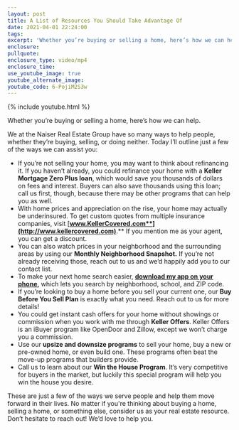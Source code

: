 ```yaml
---
layout: post
title: A List of Resources You Should Take Advantage Of
date: 2021-04-01 22:24:00
tags:
excerpt: 'Whether you’re buying or selling a home, here’s how we can help.'
enclosure:
pullquote:
enclosure_type: video/mp4
enclosure_time:
use_youtube_image: true
youtube_alternate_image:
youtube_code: 6-PojiM2S3w
---
```

{% include youtube.html %}

Whether you’re buying or selling a home, here’s how we can help.

We at the Naiser Real Estate Group have so many ways to help people, whether they’re buying, selling, or doing neither. Today I’ll outline just a few of the ways we can assist you:

* If you’re not selling your home, you may want to think about refinancing it. If you haven’t already, you could refinance your home with a **Keller Mortgage Zero Plus loan**, which would save you thousands of dollars on fees and interest. Buyers can also save thousands using this loan; call us first, though, because there may be other programs that can help you as well.
* With home prices and appreciation on the rise, your home may actually be underinsured. To get custom quotes from multiple insurance companies, visit [**www.KellerCovered.com**](http://www.kellercovered.com)**.** If you mention me as your agent, you can get a discount.&nbsp;
* You can also watch prices in your neighborhood and the surrounding areas by using our **Monthly Neighborhood Snapshot.** If you’re not already receiving those, reach out to us and we’d happily add you to our contact list.
* To make your next home search easier, [**download my app on your phone**](https://kw.com/download/KW15TB9I?_branch_match_id=901560592198751190)**,** which lets you search by neighborhood, school, and ZIP code.
* If you’re looking to buy a home before you sell your current one, our **Buy Before You Sell Plan** is exactly what you need. Reach out to us for more details\!
* You could get instant cash offers for your home without showings or commission when you work with me through **Keller Offers**. Keller Offers is an iBuyer program like OpenDoor and Zillow, except we won’t charge you a commission.
* Use our **upsize and downsize programs** to sell your home, buy a new or pre-owned home, or even build one. These programs often beat the move-up programs that builders provide.
* Call us to learn about our **Win the House Program**. It’s very competitive for buyers in the market, but luckily this special program will help you win the house you desire.&nbsp;

These are just a few of the ways we serve people and help them move forward in their lives. No matter if you're thinking about buying a home, selling a home, or something else, consider us as your real estate resource. Don’t hesitate to reach out\! We’d love to help you.
